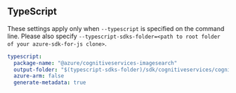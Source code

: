 ## TypeScript

These settings apply only when `--typescript` is specified on the command line.
Please also specify `--typescript-sdks-folder=<path to root folder of your azure-sdk-for-js clone>`.

``` yaml $(typescript)
typescript:
  package-name: "@azure/cognitiveservices-imagesearch"
  output-folder: "$(typescript-sdks-folder)/sdk/cognitiveservices/cognitiveservices-imagesearch"
  azure-arm: false
  generate-metadata: true
```
